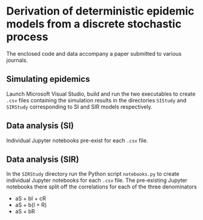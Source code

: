 # Derivation of deterministic epidemic models from a discrete stochastic process

The enclosed code and data accompany a paper submitted to various journals.

## Simulating epidemics

Launch Microsoft Visual Studio, build and run the two executables to create
`.csv` files containing the simulation results in the directories `SIStudy`
and `SIRStudy` corresponding to SI and SIR models respectively.

## Data analysis (SI)

Individual Jupyter notebooks pre-exist for each `.csv` file.

## Data analysis (SIR)

In the `SIRStudy` directory run the Python script `notebooks.py` to create
individual Jupyter notebooks for each `.csv` file. The pre-existing Jupyter
notebooks there split off the correlations for each of the three denominators
* aS + bI + cR
* aS + b(I + R)
* aS + bR
